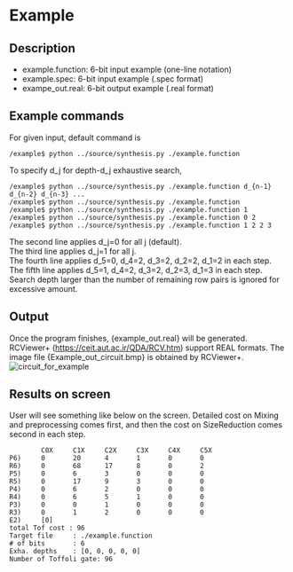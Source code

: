 # Example
## Description

- example.function: 6-bit input example (one-line notation)
- example.spec: 6-bit input example (.spec format)
- exampe_out.real: 6-bit output example (.real format)


## Example commands
For given input, default command is
```
/example$ python ../source/synthesis.py ./example.function
```
To specify d_j for depth-d_j exhaustive search,
```
/example$ python ../source/synthesis.py ./example.function d_{n-1} d_{n-2} d_{n-3} ...
/example$ python ../source/synthesis.py ./example.function
/example$ python ../source/synthesis.py ./example.function 1
/example$ python ../source/synthesis.py ./example.function 0 2
/example$ python ../source/synthesis.py ./example.function 1 2 2 3
```
The second line applies d_j=0 for all j (default).  
The third line applies d_j=1 for all j.  
The fourth line applies d_5=0, d_4=2, d_3=2, d_2=2, d_1=2 in each step.  
The fifth line applies d_5=1, d_4=2, d_3=2, d_2=3, d_1=3 in each step.  
Search depth larger than the number of remaining row pairs is ignored for excessive amount.  

## Output
Once the program finishes, {example_out.real} will be generated.
RCViewer+ (https://ceit.aut.ac.ir/QDA/RCV.htm) support REAL formats.
The image file {Example_out_circuit.bmp} is obtained by RCViewer+.
![circuit_for_example](./Example_out_circuit.bmp)

## Results on screen
User will see something like below on the screen.
Detailed cost on Mixing and preprocessing comes first, and then the cost on SizeReduction comes second in each step. 
```
        C0X     C1X     C2X     C3X     C4X     C5X
P6)     0       20      4       1       0       0
R6)     0       68      17      8       0       2
P5)     0       6       3       0       0       0
R5)     0       17      9       3       0       0
P4)     0       6       2       0       0       0
R4)     0       6       5       1       0       0
P3)     0       0       1       0       0       0
R3)     0       1       2       0       0       0
E2)     [0]
total Tof cost : 96
Target file     : ./example.function
# of bits       : 6
Exha. depths    : [0, 0, 0, 0, 0]
Number of Toffoli gate: 96
```
